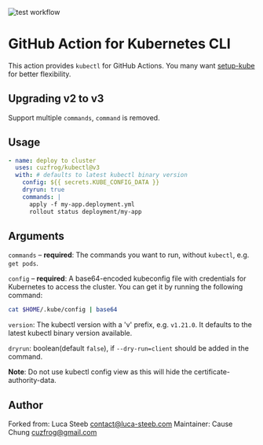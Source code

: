 ![test workflow](https://github.com/cuzfrog/kubectl/actions/workflows/test-action.yml/badge.svg)
# GitHub Action for Kubernetes CLI

This action provides `kubectl` for GitHub Actions.
You many want [setup-kube](https://github.com/cuzfrog/setup-kubectl) for better flexibility.

## Upgrading v2 to v3

Support multiple `commands`, `command` is removed.

## Usage
```yaml
- name: deploy to cluster
  uses: cuzfrog/kubectl@v3
  with: # defaults to latest kubectl binary version
    config: ${{ secrets.KUBE_CONFIG_DATA }}
    dryrun: true
    commands: |
      apply -f my-app.deployment.yml
      rollout status deployment/my-app
```

## Arguments

`commands` – **required**: The commands you want to run, without `kubectl`, e.g. `get pods`.

`config` – **required**: A base64-encoded kubeconfig file with credentials for Kubernetes to access the cluster. You can get it by running the following command:

```bash
cat $HOME/.kube/config | base64
```

`version`: The kubectl version with a 'v' prefix, e.g. `v1.21.0`. It defaults to the latest kubectl binary version available.

`dryrun`: boolean(default `false`), if `--dry-run=client` should be added in the command.


**Note**: Do not use kubectl config view as this will hide the certificate-authority-data.

## Author

Forked from: Luca Steeb <contact@luca-steeb.com>
Maintainer: Cause Chung <cuzfrog@gmail.com>

